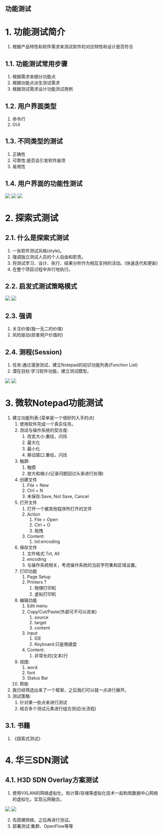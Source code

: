功能测试
---

# 1. 功能测试简介
1. 根据产品特性和软件需求来测试软件的对应特性和设计是否符合

## 1.1. 功能测试常用步骤
1. 根据需求来细分功能点
2. 根据功能点派生测试需求
3. 根据测试需求设计功能测试用例

## 1.2. 用户界面类型
1. 命令行
2. GUI

## 1.3. 不同类型的测试
1. 正确性
2. 可靠性:是否会引发软件崩溃
3. 易用性

## 1.4. 用户界面的功能性测试
![](https://spricoder.oss-cn-shanghai.aliyuncs.com/2020-Software-Test/img/GN/2.png)
![](https://spricoder.oss-cn-shanghai.aliyuncs.com/2020-Software-Test/img/GN/1.png)
![](https://spricoder.oss-cn-shanghai.aliyuncs.com/2020-Software-Test/img/GN/3.png)

# 2. 探索式测试

## 2.1. 什么是探索式测试
1. 一张软件测试风格(style)。
2. 强调独立测试人员的个人自由和职责。
3. 将测试学习、设计、执行、结果分析作为相互支持的活动。(快速迭代和更新)
4. 在整个项目过程中并行地执行。

## 2.2. 启发式测试策略模式
![](https://spricoder.oss-cn-shanghai.aliyuncs.com/2020-Software-Test/img/GN/4.png)
![](https://spricoder.oss-cn-shanghai.aliyuncs.com/2020-Software-Test/img/GN/5.png)

## 2.3. 强调
1. 关注价值(独一无二的价值)
2. 风险驱动(损害用户价值的)

## 2.4. 测程(Session)
1. 任务:通过漫游测试，建立Notepad的初识功能列表(Function List)
2. 潜在目标:学习软件功能，建立测试模型。

![](https://spricoder.oss-cn-shanghai.aliyuncs.com/2020-Software-Test/img/GN/6.png)
![](https://spricoder.oss-cn-shanghai.aliyuncs.com/2020-Software-Test/img/GN/7.png)

# 3. 微软Notepad功能测试
1. 建立功能列表:(菜单是一个很好的入手的点)
   1. 使用软件完成一个真实任务。
   2. 测试与操作系统的契合度:
      1. 改变大小:重绘，闪烁
      2. 最大化
      3. 最小化
      4. 移动窗口:重绘，闪烁
   3. 触屏:
      1. 触摸
      2. 放大和缩小(记录问题回过头来进行处理)
   4. 创建文件
      1. File > New
      2. Ctrl + N
      3. 未保存:Save, Not Save, Cancel
   5. 打开文件
      1. 打开一个被其他程序所打开的文件
      2. Action
         1. File > Open
         2. Ctrl + O
         3. 拖拽
      3. Content:
         1. txt:encoding
   6. 保存文件
      1. 文件格式:Txt, All
      2. encoding
      3. 与操作系统相关，考虑操作系统的当前字符集和区域设置。
   7. 打印功能
      1. Page Setup
      2. Printers ?
         1. 物理打印机
         2. 虚拟打印机
   8. 编辑功能
      1. Edit menu
      2. Copy/Cut/Paste(外部可不可以进来)
         1. source
         2. target
         3. content
      3. Input
         1. IDE
         2. Keyboard:只是用键盘
      4. Content:
         1. 非常长的(文本)行
   9. 视图:
      1. word
      2. font
      3. Status Bar
   10. 帮助
2. 我已经筛选出来了一个框架，之后我们可以就一点进行展开。
3. 测试策略:
   1. 针对某一些点来进行测试
   2. 结合多个测试元素进行组合测试(长流程)

## 3.1. 书籍
1. 《探索式测试》

# 4. 华三SDN测试

## 4.1. H3D SDN Overlay方案测试
1. 使用VXLAN的网络虚拟化，和计算/存储等虚拟化技术一起构筑数据中心网络的虚拟化，实现云网融合。

![](https://spricoder.oss-cn-shanghai.aliyuncs.com/2020-Software-Test/img/H3C/1.png)
![](https://spricoder.oss-cn-shanghai.aliyuncs.com/2020-Software-Test/img/H3C/2.png)

2. 先搭建网络，之后再进行测试。
3. 部署测试:集群、OpenFlow等等